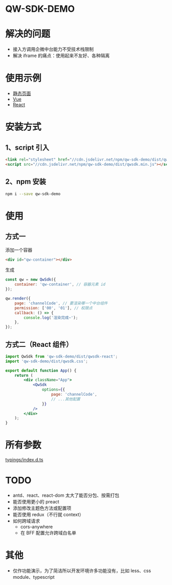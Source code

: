 # QW-SDK-DEMO

# 解决的问题

-   接入方调用企微中台能力不受技术栈限制
-   解决 iframe 的痛点：使用起来不友好、各种隔离

# 使用示例

-   [静态页面](https://codesandbox.io/s/qw-sdk-demo-static-shc61?file=/index.html)
-   [Vue](https://codesandbox.io/s/qw-sdk-demo-vue-hxqhe?file=/src/App.vue)
-   [React](https://codesandbox.io/s/qw-sdk-demo-react-fk63m?file=/src/App.js)

# 安装方式

## 1、script 引入

```html
<link rel="stylesheet" href="//cdn.jsdelivr.net/npm/qw-sdk-demo/dist/qwsdk.css" />
<script src="//cdn.jsdelivr.net/npm/qw-sdk-demo/dist/qwsdk.min.js"></script>
```

## 2、npm 安装

```sh
npm i --save qw-sdk-demo
```

# 使用

## 方式一

添加一个容器

```html
<div id="qw-container"></div>
```

生成

```javascript
const qw = new QwSdk({
    container: 'qw-container', // 容器元素 id
});

qw.render({
    page: 'channelCode', // 要渲染哪一个中台组件
    permission: ['00', '01'], // 权限点
    callback: () => {
        console.log('渲染完成~');
    },
});
```

## 方式二（React 组件）

```jsx
import QwSdk from 'qw-sdk-demo/dist/qwsdk-react';
import 'qw-sdk-demo/dist/qwsdk.css';

export default function App() {
    return (
        <div className="App">
            <QwSdk
                options={{
                    page: 'channelCode',
                    // ...其他配置
                }}
            />
        </div>
    );
}
```

# 所有参数

[typings/index.d.ts](https://gitee.com/qx9/qw-sdk-demo/blob/master/typings/index.d.ts)

# TODO

-   antd、react、react-dom 太大了能否分包、按需打包
-   能否使用更小的 preact
-   添加修改主题色方法或配置项
-   能否使用 redux（不行就 context）
-   如何跨域请求
    -   cors-anywhere
    -   在 BFF 配置允许跨域白名单

# 其他

-   仅作功能演示，为了简洁所以开发环境许多功能没有，比如 less、css module、typescript
